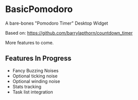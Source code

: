 # BasicPomodoro
A bare-bones "Pomodoro Timer" Desktop Widget

Based on: https://github.com/barrylapthorn/countdown_timer

More features to come.

## Features In Progress

- Fancy Buzzing Noises
- Optional ticking noise
- Optional winding noise
- Stats tracking
- Task list integration
